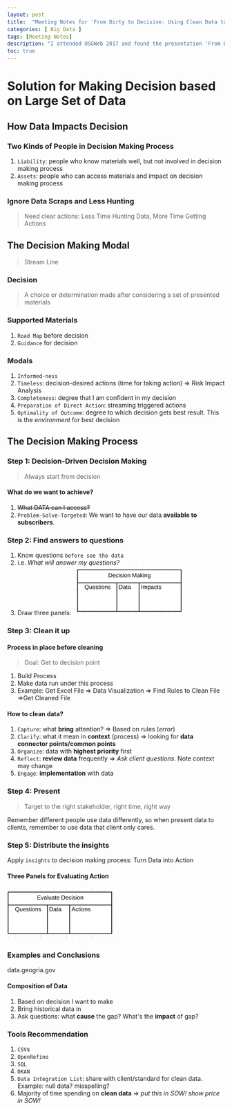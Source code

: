 ```yaml
---
layout: post
title:  "Meeting Notes for 'From Dirty to Decisive: Using Clean Data to Your Advantage'"
categories: [ Big Data ]
tags: [Meeting Notes]
description: "I attended USGWeb 2017 and found the presentation 'From Dirty to Decisive: Using Clean Data to Your Advantage', presented by Mr. Johann Lohrmann being very useful for opening my mind of starting projects with massive data sets, so I wrote this post as a record of his presentation."
toc: true
---
```


# Solution for Making Decision based on Large Set of Data

## How Data Impacts Decision

### Two Kinds of People in Decision Making Process

1. `Liability`: people who know materials well, but not involved in decision making process
2. `Assets`: people who can access materials and impact on decision making process

### Ignore Data Scraps and Less Hunting

> Need clear actions: Less Time Hunting Data, More Time Getting Actions

## The Decision Making Modal

> Stream Line

### Decision

> A choice or determination made after considering a set of presented materials

### Supported Materials

1. `Road Map` before decision
2. `Guidance` for decision

### Modals

1. `Informed-ness`
2. `Timeless`: decision-desired actions (time for taking action) => Risk Impact Analysis
3. `Completeness`: degree that I am confident in my decision
4. `Preparation of Direct Action`: streaming triggered actions
5. `Optimality of Outcome`: degree to which decision gets best result. This is the *environment* for best decision

## The Decision Making Process

### Step 1: Decision-Driven Decision Making

> Always start from decision

#### What do we want to achieve?

1. <del>What DATA can I access?</del> 
2. `Problem-Solve-Targeted`: We want to have our data **available to subscribers**. 

### Step 2: Find answers to questions

1. Know questions `before see the data`
2. i.e. *What will answer my questions?*
3. Draw three panels: ![three panels](/assets/images/2017/data-science/three-panels.png)

### Step 3: Clean it up

#### Process in place before cleaning

> Goal: Get to decision point

1. Build Process
2. Make data run under this process
3. Example: Get Excel File => Data Visualization => Find Rules to Clean File =>Get Cleaned File

#### How to clean data?

1. `Capture`: what **bring** attention? => Based on rules (*error*)
2. `Clarify`: what it mean in **context** (process) => looking for **data connector points/common points**
3. `Organize`: data with **highest priority** first
4. `Reflect`: **review data** frequently => *Ask client questions*. Note context may change
5. `Engage`: **implementation** with data

### Step 4: Present

> Target to the right stakeholder, right time, right way

Remember different people use data differently, so when present data to clients, remember to use data that client only cares.

### Step 5: Distribute the insights

Apply `insights` to decision making process: Turn Data into Action

#### Three Panels for Evaluating Action

![three panels2](/assets/images/2017/data-science/three-panels2.png)

### Examples and Conclusions

data.geogria.gov

#### Composition of Data

1. Based on decision I want to make
2. Bring historical data in
3. Ask questions: what **cause** the gap? What's the **impact** of gap?

### Tools Recommendation

1. `CSV`s
2. `OpenRefine`
3. `SQL`
4. `DKAN`
5. `Data Integration List`: share with client/standard for clean data. Example: null data? misspelling?
6. Majority of time spending on **clean data** => *put this in SOW! show price in SOW!*

















